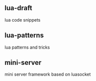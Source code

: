 ## lua-draft
lua code snippets

## lua-patterns
lua patterns and tricks

## mini-server
mini server framework based on luasocket
